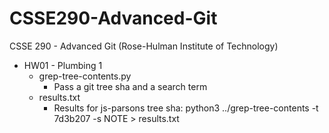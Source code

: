 # CSSE290-Advanced-Git
CSSE 290 - Advanced Git (Rose-Hulman Institute of Technology)

* HW01 - Plumbing 1
  * grep-tree-contents.py
    * Pass a git tree sha and a search term
  * results.txt
    * Results for js-parsons tree sha: python3 ../grep-tree-contents -t 7d3b207 -s NOTE > results.txt